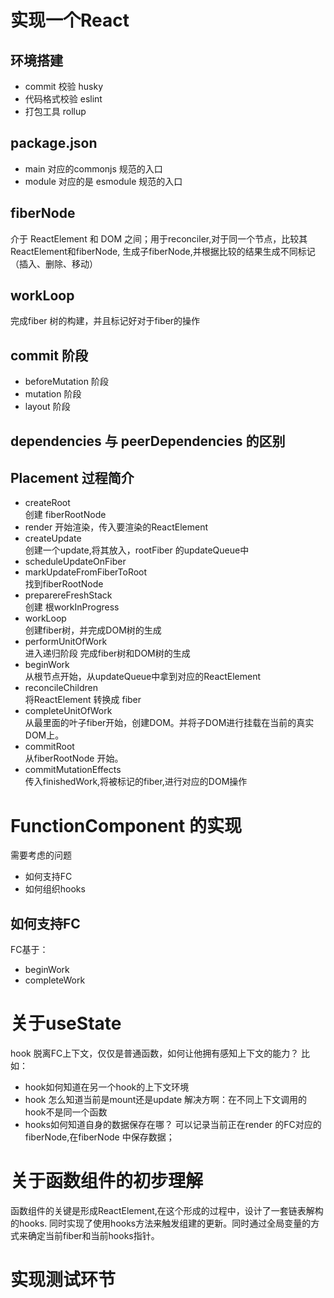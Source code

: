 # 实现一个React
## 环境搭建
- commit 校验 husky
- 代码格式校验 eslint
- 打包工具 rollup
## package.json
- main 对应的commonjs 规范的入口
- module 对应的是 esmodule 规范的入口

## fiberNode
介于 ReactElement 和 DOM 之间；用于reconciler,对于同一个节点，比较其ReactElement和fiberNode,
生成子fiberNode,并根据比较的结果生成不同标记（插入、删除、移动）

## workLoop
完成fiber 树的构建，并且标记好对于fiber的操作

## commit 阶段
- beforeMutation 阶段
- mutation 阶段
- layout 阶段

## dependencies 与 peerDependencies 的区别
## Placement 过程简介
- createRoot  
创建 fiberRootNode
- render 开始渲染，传入要渲染的ReactElement
- createUpdate  
创建一个update,将其放入，rootFiber 的updateQueue中
- scheduleUpdateOnFiber  
- markUpdateFromFiberToRoot  
找到fiberRootNode
- preparereFreshStack  
创建 根workInProgress
- workLoop  
创建fiber树，并完成DOM树的生成
- performUnitOfWork  
进入递归阶段 完成fiber树和DOM树的生成
- beginWork  
从根节点开始，从updateQueue中拿到对应的ReactElement
- reconcileChildren  
将ReactElement 转换成 fiber
- completeUnitOfWork  
从最里面的叶子fiber开始，创建DOM。并将子DOM进行挂载在当前的真实DOM上。
- commitRoot  
从fiberRootNode 开始。
- commitMutationEffects  
传入finishedWork,将被标记的fiber,进行对应的DOM操作

# FunctionComponent 的实现
需要考虑的问题
- 如何支持FC
- 如何组织hooks
## 如何支持FC   
FC基于：
- beginWork
- completeWork


# 关于useState
hook 脱离FC上下文，仅仅是普通函数，如何让他拥有感知上下文的能力？
比如：
- hook如何知道在另一个hook的上下文环境
- hook 怎么知道当前是mount还是update
解决方啊：在不同上下文调用的hook不是同一个函数
- hooks如何知道自身的数据保存在哪？
可以记录当前正在render 的FC对应的fiberNode,在fiberNode 中保存数据；

# 关于函数组件的初步理解
函数组件的关键是形成ReactElement,在这个形成的过程中，设计了一套链表解构的hooks.
同时实现了使用hooks方法来触发组建的更新。同时通过全局变量的方式来确定当前fiber和当前hooks指针。

# 实现测试环节